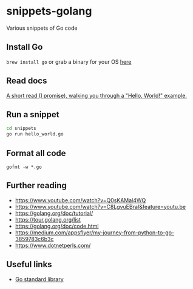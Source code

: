 # snippets-golang

Various snippets of Go code

## Install Go

`brew install go` or grab a binary for your OS [here](https://golang.org/dl/)

## Read docs

[A short read (I promise), walking you through a "Hello, World!" example.](https://golang.org/doc/tutorial/getting-started)

## Run a snippet

```sh
cd snippets
go run hello_world.go
```

## Format all code

`gofmt -w *.go`

## Further reading

- <https://www.youtube.com/watch?v=Q0sKAMal4WQ>
- <https://www.youtube.com/watch?v=C8LgvuEBraI&feature=youtu.be>
- <https://golang.org/doc/tutorial/>
- <https://tour.golang.org/list>
- <https://golang.org/doc/code.html>
- <https://medium.com/appsflyer/my-journey-from-python-to-go-3859783c6b3c>
- <https://www.dotnetperls.com/>

## Useful links

- [Go standard library](https://golang.org/pkg/)
